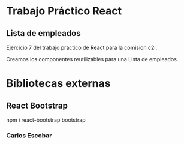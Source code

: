 # Trabajo Práctico React
## Lista de empleados

Ejercicio 7 del trabajo práctico de React para la comision c2i.

Creamos los componentes reutilizables para una Lista de empleados.

# Bibliotecas externas

## React Bootstrap

npm i react-bootstrap bootstrap

### Carlos Escobar